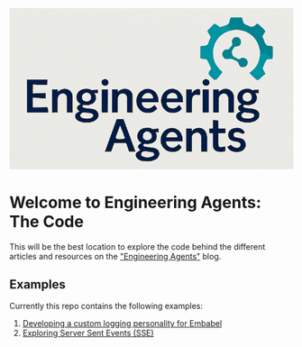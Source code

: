 ![Engineering Agents Logo](images/ea-logo.png "Engineering Agents")

# Welcome to Engineering Agents: The Code

This will be the best location to explore the code behind the different articles and resources on the ["Engineering Agents"](https://engineeringagents.substack.com/) blog.

## Examples

Currently this repo contains the following examples:

1) [Developing a custom logging personality for Embabel](./embabel-examples/customLoggingPersonality/)
2) [Exploring Server Sent Events (SSE)](./embabel-examples/serverSentEvents/)
